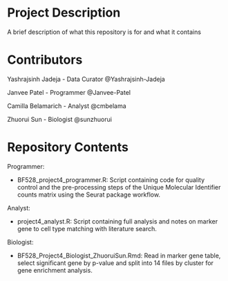# Project Description

A brief description of what this repository is for and what it contains

# Contributors

Yashrajsinh Jadeja - Data Curator @Yashrajsinh-Jadeja

Janvee Patel - Programmer @Janvee-Patel

Camilla Belamarich - Analyst @cmbelama

Zhuorui Sun - Biologist @sunzhuorui

# Repository Contents

Programmer:
  - BF528_project4_programmer.R: Script containing code for quality control and the pre-processing steps of the Unique Molecular Identifier counts matrix using the Seurat package workflow.

Analyst: 
  - project4_analyst.R: Script containing full analysis and notes on marker gene to cell type matching with literature search.

Biologist:
  - BF528_Project4_Biologist_ZhuoruiSun.Rmd: Read in marker gene table, select significant gene by p-value and split into 14 files by cluster for gene enrichment analysis.
